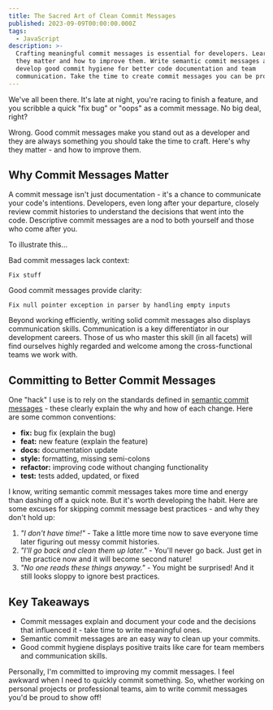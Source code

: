 ```yaml
---
title: The Sacred Art of Clean Commit Messages
published: 2023-09-09T00:00:00.000Z
tags:
  - JavaScript
description: >-
  Crafting meaningful commit messages is essential for developers. Learn why
  they matter and how to improve them. Write semantic commit messages and
  develop good commit hygiene for better code documentation and team
  communication. Take the time to create commit messages you can be proud of!
---
```

We've all been there. It's late at night, you're racing to finish a feature, and you scribble a quick "fix bug" or "oops" as a commit message. No big deal, right?

Wrong. Good commit messages make you stand out as a developer and they are always something you should take the time to craft. Here's why they matter - and how to improve them.

## Why Commit Messages Matter

A commit message isn't just documentation - it's a chance to communicate your code's intentions. Developers, even long after your departure, closely review commit histories to understand the decisions that went into the code. Descriptive commit messages are a nod to both yourself and those who come after you.

To illustrate this...

Bad commit messages lack context:

```
Fix stuff
```

Good commit messages provide clarity:

```
Fix null pointer exception in parser by handling empty inputs
```

Beyond working efficiently, writing solid commit messages also displays communication skills. Communication is a key differentiator in our development careers. Those of us who master this skill (in all facets) will find ourselves highly regarded and welcome among the cross-functional teams we work with.

## Committing to Better Commit Messages

One "hack" I use is to rely on the standards defined in [semantic commit messages](https://gist.github.com/joshbuchea/6f47e86d2510bce28f8e7f42ae84c716) - these clearly explain the why and how of each change. Here are some common conventions:

- **fix:** bug fix (explain the bug)
- **feat:** new feature (explain the feature)
- **docs:** documentation update
- **style:** formatting, missing semi-colons
- **refactor:** improving code without changing functionality
- **test:** tests added, updated, or fixed

I know, writing semantic commit messages takes more time and energy than dashing off a quick note. But it's worth developing the habit. Here are some excuses for skipping commit message best practices - and why they don't hold up:
1. *"I don't have time!"* - Take a little more time now to save everyone time later figuring out messy commit histories.
2. *"I'll go back and clean them up later."* - You'll never go back. Just get in the practice now and it will become second nature!
3. *"No one reads these things anyway."* - You might be surprised! And it still looks sloppy to ignore best practices.

## Key Takeaways

- Commit messages explain and document your code and the decisions that influenced it - take time to write meaningful ones.
- Semantic commit messages are an easy way to clean up your commits.
- Good commit hygiene displays positive traits like care for team members and communication skills.

Personally, I'm committed to improving my commit messages. I feel awkward when I need to quickly commit something. So, whether working on personal projects or professional teams, aim to write commit messages you'd be proud to show off!
